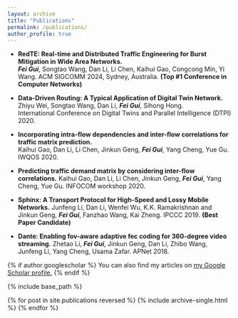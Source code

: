 ```yaml
---
layout: archive
title: "Publications"
permalink: /publications/
author_profile: true
---
```


* **RedTE: Real-time and Distributed Traffic Engineering for Burst Mitigation in Wide Area Networks.**    
**_Fei Gui_**, Songtao Wang, Dan Li, Li Chen, Kaihui Gao, Congcong Min, Yi Wang.
ACM SIGCOMM 2024, Sydney, Australia. **(Top #1 Conference in Computer Networks)**

* **Data-Driven Routing: A Typical Application of Digital Twin Network.**    
Zhiyu Wei, Songtao Wang, Dan Li, **_Fei Gui_**, Sihong Hong.   
International Conference on Digital Twins and Parallel Intelligence (DTPI) 2020.

* **Incorporating intra-flow dependencies and inter-flow correlations for traffic matrix prediction.**    
Kaihui Gao, Dan Li, Li Chen, Jinkun Geng, **_Fei Gui_**, Yang Cheng, Yue Gu. 
IWQOS 2020.

* **Predicting traffic demand matrix by considering inter-flow correlations.**
Kaihui Gao, Dan Li, Li Chen, Jinkun Geng, **_Fei Gui_**, Yang Cheng, Yue Gu.
INFOCOM workshop 2020.

* **Sphinx: A Transport Protocol for High-Speed and Lossy Mobile Networks.**
Junfeng Li, Dan Li, Wenfei Wu, K.K. Ramakrishnan and Jinkun Geng, **_Fei Gui_**, Fanzhao Wang, Kai Zheng.
IPCCC 2019. **(Best Paper Candidate)**

* **Dante: Enabling fov-aware adaptive fec coding for 360-degree video streaming.**
Zhetao Li, **_Fei Gui_**, Jinkun Geng, Dan Li, Zhibo Wang, Junfeng Li, Yang Cheng, Usama Zafar.
APNet 2018.


{% if author.googlescholar %}
  You can also find my articles on <u><a href="{{author.googlescholar}}">my Google Scholar profile</a>.</u>
{% endif %}

{% include base_path %}

{% for post in site.publications reversed %}
  {% include archive-single.html %}
{% endfor %}

